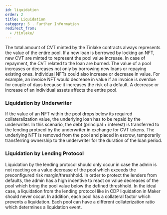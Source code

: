 ```yaml
---
id: liquidation
order: 2
title: Liquidation
category: 5 . Further Information
redirect_from:
  - /tinlake/
---
```


The total amount of CVT minted by the Tinlake contracts always represents the value of the entire pool. If a new loan is borrowed by locking an NFT, new CVT are minted to represent the pool value increase.  In case of repayment, the CVT related to the loan are burned. The value of a pool increases or decreases not only by borrowing new loans or repaying existing ones. Individual NFTs could also increase or decrease in value. For example, an invoice NFT would decrease in value if an invoice is overdue for couple of days because it increases the risk of a default. A decrease or increase of an individual assets affects the entire pool.

### Liquidation by Underwriter
If the value of an NFT within the pool drops below its required collateralization value, the underlying loan has to be repaid by the underwriter. In this scenario, the debt (principal + interest) is transferred to the lending protocol by the underwriter in exchange for CVT tokens. The underlying NFT is removed from the pool and placed in escrow, temporarily transferring ownership to the underwriter for the duration of the loan period.


### Liquidation by Lending Protocol
Liquidation by the lending protocol should only occur in case the admin is not reacting on a value decrease of the pool which exceeds the preconfigured risk margin/threshhold. In order to protect the lenders from defaults, the admin has a high incentive to react on value decreases of the pool which bring the pool value below the defined threshhold. In the ideal case, a liquidation from the lending protocol like in CDP liquidation in Maker should never occur. In addition, each pool has a collateral factor which prevents a liquidation.
Each pool can have a different collaterization ratio which determines a liquidation event.
